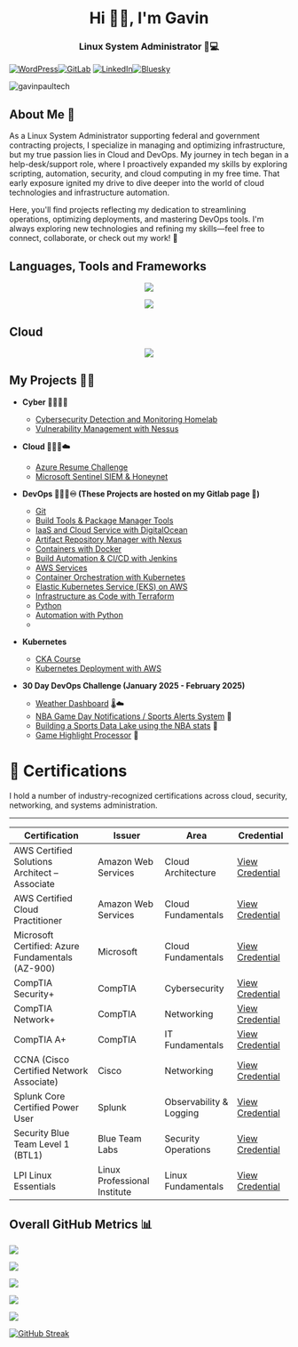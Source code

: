<h1 align="center">Hi 👋🏽, I'm Gavin</h1>
<h3 align="center"> Linux System Administrator 🐧💻</h3>


[![WordPress](https://img.shields.io/badge/WordPress-%23117AC9.svg?style=for-the-badge&logo=WordPress&logoColor=white)](https://gavinpaul.tech/)[![GitLab](https://img.shields.io/badge/gitlab-%23181717.svg?style=for-the-badge&logo=gitlab&logoColor=white)](https://gitlab.com/gavin.faber)
[![LinkedIn](https://img.shields.io/badge/linkedin-%230077B5.svg?style=for-the-badge&logo=linkedin&logoColor=white)](https://www.linkedin.com/in/gavin-faber/)[![Bluesky](https://img.shields.io/badge/Bluesky-0285FF?style=for-the-badge&logo=Bluesky&logoColor=white)](https://bsky.app/profile/gavinpaul.tech) <p align="left"> <img src="https://komarev.com/ghpvc/?username=gavinpaultech&label=Profile%20views&color=0e75b6&style=flat" alt="gavinpaultech" /> </p>

<h2>About Me 🤔</h2>

As a Linux System Administrator supporting federal and government contracting projects, I specialize in managing and optimizing infrastructure, but my true passion lies in Cloud and DevOps. My journey in tech began in a help-desk/support role, where I proactively expanded my skills by exploring scripting, automation, security, and cloud computing in my free time. That early exposure ignited my drive to dive deeper into the world of cloud technologies and infrastructure automation.

Here, you'll find projects reflecting my dedication to streamlining operations, optimizing deployments, and mastering DevOps tools. I'm always exploring new technologies and refining my skills—feel free to connect, collaborate, or check out my work! 🚀


<h2>Languages, Tools and Frameworks</h2>
<p align="center">
  <a href="https://skillicons.dev">
    <img src="https://skillicons.dev/icons?i=bash,linux,redhat,git,python,nodejs,npm"
  </a>
</p>
<p align="center">
  <a href="https://skillicons.dev">
    <img src="https://skillicons.dev/icons?i=docker,jenkins,kubernetes,terraform,ansible,prometheus,grafana" />
  </a>
</p>

<h2>Cloud</h2>

<p align="center">
  <a href="https://skillicons.dev">
    <img src="https://skillicons.dev/icons?i=aws,azure" />
  </a>
</p>

<h2>My Projects 👨‍💻 </h2>

- <b>Cyber 👨🏽‍💻🔎</b>
  - [Cybersecurity Detection and Monitoring Homelab](https://github.com/gavinpaultech/SOC-Lab)
  - [Vulnerability Management with Nessus](https://github.com/gavinpaultech/Vulnerability-Management-using-Nessus)  

- <b>Cloud 👨🏽‍💻☁️</b>
  - [Azure Resume Challenge](https://github.com/gavinpaultech/azure-resume)
  - [Microsoft Sentinel SIEM & Honeynet](https://github.com/gavinpaultech/microsoft-sentinel-siem)

- <b>DevOps 👨🏽‍💻♾️ (These Projects are hosted on my Gitlab page 🦊)</b>
  - [Git](https://gitlab.com/gavin-devop-projects/03-git)
  - [Build Tools & Package Manager Tools](https://gitlab.com/gavin-devop-projects/04-build-tools)
  - [IaaS and Cloud Service with DigitalOcean](https://gitlab.com/gavin-devop-projects/05-cloud)
  - [Artifact Repository Manager with Nexus](https://gitlab.com/gavin-devop-projects/06-nexus)
  - [Containers with Docker](https://gitlab.com/gavin-devop-projects/07-docker)
  - [Build Automation & CI/CD with Jenkins](https://gitlab.com/gavin-devop-projects/08-jenkins)
  - [AWS Services](https://gitlab.com/gavin-devop-projects/09-aws)
  - [Container Orchestration with Kubernetes](https://gitlab.com/gavin-devop-projects/10-kubernetes)
  - [Elastic Kubernetes Service (EKS) on AWS](https://gitlab.com/gavin-devop-projects/11-eks)
  - [Infrastructure as Code with Terraform](https://gitlab.com/gavin-devop-projects/12-terraform)
  - [Python](https://gitlab.com/gavin-devop-projects/13-python)
  - [Automation with Python](https://gitlab.com/gavin-devop-projects/14-automation-with-python)
  - 
  
- <b>Kubernetes </b>
  - [CKA Course](https://github.com/gavinpaultech/cka-notes)
  - [Kubernetes Deployment with AWS](https://github.com/gavinpaultech/aws-k8s-deployment)
  
- <b>30 Day DevOps Challenge (January 2025 - February 2025)</b>
  - [Weather Dashboard](https://github.com/gavinpaultech/Weather-Dashboard) 🌡️☁️
  - [NBA Game Day Notifications / Sports Alerts System](https://github.com/gavinpaultech/NBA-Game-Day-Notifications-Sports-Alerts-System) 🏀
  - [Building a Sports Data Lake using the NBA stats](https://github.com/gavinpaultech/NBA-DataLake) 🧐
  - [Game Highlight Processor](https://github.com/gavinpaultech/NCAAGameHighlights) 🏀



# 📜 Certifications

I hold a number of industry-recognized certifications across cloud, security, networking, and systems administration.

---

 Certification | Issuer | Area | Credential |
|---------------|--------|------|------------|
| AWS Certified Solutions Architect – Associate | Amazon Web Services | Cloud Architecture | [View Credential](https://www.credly.com/users/gavin-faber-jr) |
| AWS Certified Cloud Practitioner | Amazon Web Services | Cloud Fundamentals | [View Credential](https://www.credly.com/users/gavin-faber-jr) |
| Microsoft Certified: Azure Fundamentals (AZ-900) | Microsoft | Cloud Fundamentals | [View Credential](https://learn.microsoft.com/) |
| CompTIA Security+ | CompTIA | Cybersecurity | [View Credential](https://www.credly.com/users/gavin-faber-jr) |
| CompTIA Network+ | CompTIA | Networking | [View Credential](https://www.credly.com/users/gavin-faber-jr) |
| CompTIA A+ | CompTIA | IT Fundamentals | [View Credential](https://www.credly.com/users/gavin-faber-jr) |
| CCNA (Cisco Certified Network Associate) | Cisco | Networking | [View Credential](https://www.credly.com/users/gavin-faber-jr) |
| Splunk Core Certified Power User | Splunk | Observability & Logging | [View Credential](https://www.credly.com/users/gavin-faber-jr) |
| Security Blue Team Level 1 (BTL1) | Blue Team Labs | Security Operations | [View Credential](https://www.credly.com/users/gavin-faber-jr) |
| LPI Linux Essentials | Linux Professional Institute | Linux Fundamentals | [View Credential](https://www.credly.com/users/gavin-faber-jr) |

<h2>Overall GitHub Metrics 📊</h2>


[youtube]: https://www.youtube.com/c/gavinpaultech
[linkedin]: https://linkedin.com/in/gavin-faber

![](http://github-profile-summary-cards.vercel.app/api/cards/profile-details?username=gavinpaultech&theme=dark) 

![](http://github-profile-summary-cards.vercel.app/api/cards/repos-per-language?username=gavinpaultech&theme=dark) 

![](http://github-profile-summary-cards.vercel.app/api/cards/most-commit-language?username=gavinpaultech&theme=dark) 

![](http://github-profile-summary-cards.vercel.app/api/cards/stats?username=gavinpaultech&theme=dark) 

![](http://github-profile-summary-cards.vercel.app/api/cards/productive-time?username=gavinpaultech&theme=dark&utcOffset=8) 

[![GitHub Streak](https://github-readme-streak-stats-sandy-five.vercel.app?user=gavinpaultech&theme=highcontrast)](https://git.io/streak-stats)
